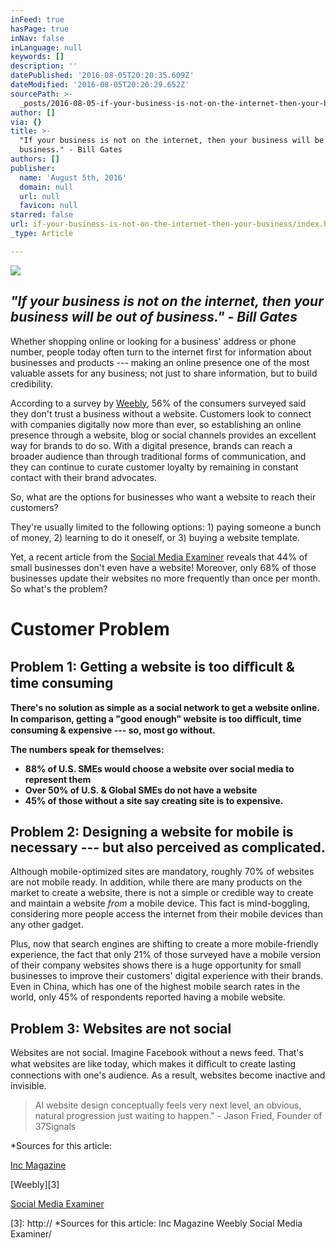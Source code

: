 ```yaml
---
inFeed: true
hasPage: true
inNav: false
inLanguage: null
keywords: []
description: ''
datePublished: '2016-08-05T20:20:35.609Z'
dateModified: '2016-08-05T20:20:29.652Z'
sourcePath: >-
  _posts/2016-08-05-if-your-business-is-not-on-the-internet-then-your-business.md
author: []
via: {}
title: >-
  "If your business is not on the internet, then your business will be out of
  business." - Bill Gates
authors: []
publisher:
  name: 'August 5th, 2016'
  domain: null
  url: null
  favicon: null
starred: false
url: if-your-business-is-not-on-the-internet-then-your-business/index.html
_type: Article

---
```

![](https://the-grid-user-content.s3-us-west-2.amazonaws.com/576e80de-753e-49c7-9537-9186f03ed7d8.jpg)

## _**"If your business is not on the internet, then your business will be out of business." - Bill Gates**_

Whether shopping online or looking for a business' address or phone number, people today often turn to the internet first for information about businesses and products --- making an online presence one of the most valuable assets for any business; not just to share information, but to build credibility.

According to a survey by [Weebly][0], 56% of the consumers surveyed said they don't trust a business without a website. Customers look to connect with companies digitally now more than ever, so establishing an online presence through a website, blog or social channels provides an excellent way for brands to do so. With a digital presence, brands can reach a broader audience than through traditional forms of communication, and they can continue to curate customer loyalty by remaining in constant contact with their brand advocates.

So, what are the options for businesses who want a website to reach their customers?

They're usually limited to the following options: 1) paying someone a bunch of money, 2) learning to do it oneself, or 3) buying a website template.

Yet, a recent article from the [Social Media Examiner][1] reveals that 44% of small businesses don't even have a website! Moreover, only 68% of those businesses update their websites no more frequently than once per month. So what's the problem?

# **Customer Problem**

## **Problem 1: Getting a website is too diﬃcult & time consuming**

**There's no solution as simple as a social network to get a website online. In comparison, getting a "good enough" website is too diﬃcult, time consuming & expensive --- so, most go without.**

**The numbers speak for themselves:**

* **88% of U.S. SMEs would choose a website over social media to represent them**
* **Over 50% of U.S. & Global SMEs do not have a website**
* **45% of those without a site say creating site is to expensive.**

## **Problem 2: Designing a website for mobile is necessary --- but also perceived as complicated.**

Although mobile-optimized sites are mandatory, roughly 70% of websites are not mobile ready. In addition, while there are many products on the market to create a website, there is not a simple or credible way to create and maintain a website _from_ a mobile device. This fact is mind-boggling, considering more people access the internet from their mobile devices than any other gadget.

Plus, now that search engines are shifting to create a more mobile-friendly experience, the fact that only 21% of those surveyed have a mobile version of their company websites shows there is a huge opportunity for small businesses to improve their customers' digital experience with their brands. Even in China, which has one of the highest mobile search rates in the world, only 45% of respondents reported having a mobile website.

## **Problem 3: Websites are not social**

Websites are not social. Imagine Facebook without a news feed. That's what websites are like today, which makes it diﬃcult to create lasting connections with one's audience. As a result, websites become inactive and invisible.

> AI website design conceptually feels very next level, an obvious, natural progression just waiting to happen." - Jason Fried, Founder of 37Signals

\*Sources for this article:

[Inc Magazine][2]

[Weebly][3]

[Social Media Examiner][1]

[0]: http://www.verisign.com/assets/Research-small-business-september2013.pdf?inc=www.verisigninc.com
[1]: https://www.socialmediaexplorer.com/social-media-marketing/small-business-social-media/
[2]: http://www.inc.com/tess-townsend/small-business-survey-godaddy-websites.html
[3]: http:// *Sources for this article: Inc Magazine Weebly Social Media Examiner/